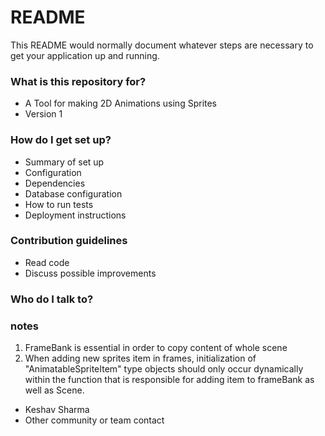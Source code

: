 # README #

This README would normally document whatever steps are necessary to get your application up and running.

### What is this repository for? ###

* A Tool for making 2D Animations using Sprites
* Version 1

### How do I get set up? ###

* Summary of set up
* Configuration
* Dependencies
* Database configuration
* How to run tests
* Deployment instructions

### Contribution guidelines ###

* Read code
* Discuss possible improvements

### Who do I talk to? ###

### notes ###
1. FrameBank is essential in order to copy content of whole scene
2. When adding new sprites item in frames, initialization of "AnimatableSpriteItem" type objects should only occur dynamically within the 
function that is responsible for adding item to frameBank as well as Scene. 


* Keshav Sharma
* Other community or team contact